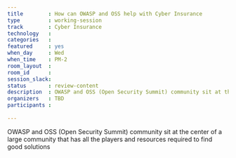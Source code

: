```yaml
---
title        : How can OWASP and OSS help with Cyber Insurance
type         : working-session
track        : Cyber Insurance
technology   :
categories   :
featured     : yes
when_day     : Wed
when_time    : PM-2
room_layout  :
room_id      :
session_slack:
status       : review-content
description  : OWASP and OSS (Open Security Summit) community sit at the center of a large community that has all the players and resources required to find good solutions
organizers   : TBD
participants :
    
---
```


OWASP and OSS (Open Security Summit) community sit at the center of a large community that has all the players and resources required to find good solutions